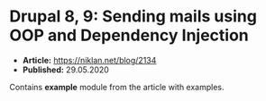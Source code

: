 # Drupal 8, 9: Sending mails using OOP and Dependency Injection

  - **Article:** <https://niklan.net/blog/2134>
  - **Published:** 29.05.2020

Contains **example** module from the article with examples.
